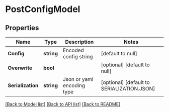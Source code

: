 # PostConfigModel

## Properties
Name | Type | Description | Notes
------------ | ------------- | ------------- | -------------
**Config** | **string** | Encoded config string | [default to null]
**Overwrite** | **bool** |  | [optional] [default to null]
**Serialization** | **string** | Json or yaml encoding type | [optional] [default to SERIALIZATION.JSON]

[[Back to Model list]](../README.md#documentation-for-models) [[Back to API list]](../README.md#documentation-for-api-endpoints) [[Back to README]](../README.md)

